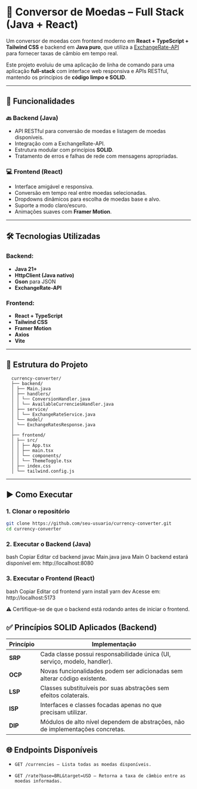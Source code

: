 # 💱 Conversor de Moedas – Full Stack (Java + React)

Um conversor de moedas com frontend moderno em **React + TypeScript + Tailwind CSS** e backend em **Java puro**, que utiliza a [ExchangeRate-API](https://www.exchangerate-api.com/) para fornecer taxas de câmbio em tempo real.

Este projeto evoluiu de uma aplicação de linha de comando para uma aplicação **full-stack** com interface web responsiva e APIs RESTful, mantendo os princípios de **código limpo e SOLID**.

---

## 🚀 Funcionalidades

### 🔙 Backend (Java)
- API RESTful para conversão de moedas e listagem de moedas disponíveis.
- Integração com a ExchangeRate-API.
- Estrutura modular com princípios **SOLID**.
- Tratamento de erros e falhas de rede com mensagens apropriadas.

### 💻 Frontend (React)
- Interface amigável e responsiva.
- Conversão em tempo real entre moedas selecionadas.
- Dropdowns dinâmicos para escolha de moedas base e alvo.
- Suporte a modo claro/escuro.
- Animações suaves com **Framer Motion**.

---

## 🛠 Tecnologias Utilizadas

### Backend:
- **Java 21+**
- **HttpClient (Java nativo)**
- **Gson** para JSON
- **ExchangeRate-API**

### Frontend:
- **React + TypeScript**
- **Tailwind CSS**
- **Framer Motion**
- **Axios**
- **Vite**

---

## 📁 Estrutura do Projeto
```
  currency-converter/
  ├── backend/
  │ ├── Main.java
  │ ├── handlers/
  │ │ └── ConversionHandler.java
  │ │ └── AvailableCurrenciesHandler.java
  │ ├── service/
  │ │ └── ExchangeRateService.java
  │ └── model/
  │ └── ExchangeRatesResponse.java
  │
  ├── frontend/
  │ ├── src/
  │ │ ├── App.tsx
  │ │ ├── main.tsx
  │ │ └── components/
  │ │ └── ThemeToggle.tsx
  │ ├── index.css
  │ └── tailwind.config.js
```

---

## ▶️ Como Executar

### 1. Clonar o repositório

```bash
git clone https://github.com/seu-usuario/currency-converter.git
cd currency-converter
```

### 2. Executar o Backend (Java)
bash
Copiar
Editar
cd backend
javac Main.java
java Main
O backend estará disponível em: http://localhost:8080

### 3. Executar o Frontend (React)
bash
Copiar
Editar
cd frontend
yarn install
yarn dev
Acesse em: http://localhost:5173

⚠️ Certifique-se de que o backend está rodando antes de iniciar o frontend.

## ✅ Princípios SOLID Aplicados (Backend)

| Princípio | Implementação                                                                  |
| --------- | ------------------------------------------------------------------------------ |
| **SRP**   | Cada classe possui responsabilidade única (UI, serviço, modelo, handler).      |
| **OCP**   | Novas funcionalidades podem ser adicionadas sem alterar código existente.      |
| **LSP**   | Classes substituíveis por suas abstrações sem efeitos colaterais.              |
| **ISP**   | Interfaces e classes focadas apenas no que precisam utilizar.                  |
| **DIP**   | Módulos de alto nível dependem de abstrações, não de implementações concretas. |

## 🌐 Endpoints Disponíveis
- `GET /currencies – Lista todas as moedas disponíveis.`

- `GET /rate?base=BRL&target=USD – Retorna a taxa de câmbio entre as moedas informadas.`

